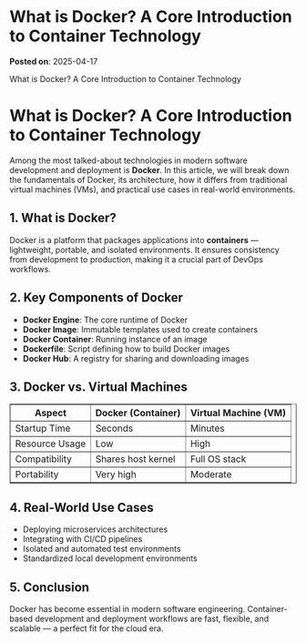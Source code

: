 # What is Docker? A Core Introduction to Container Technology
**Posted on**: 2025-04-17

What is Docker? A Core Introduction to Container Technology


  <h1>What is Docker? A Core Introduction to Container Technology</h1>

  <p>
    Among the most talked-about technologies in modern software development and deployment is <strong>Docker</strong>.
    In this article, we will break down the fundamentals of Docker, its architecture, how it differs from traditional virtual machines (VMs),
    and practical use cases in real-world environments.
  </p>

  <h2>1. What is Docker?</h2>
  <p>
    Docker is a platform that packages applications into <strong>containers</strong> — lightweight, portable, and isolated environments.
    It ensures consistency from development to production, making it a crucial part of DevOps workflows.
  </p>

  <h2>2. Key Components of Docker</h2>
  <ul>
    <li><strong>Docker Engine</strong>: The core runtime of Docker</li>
    <li><strong>Docker Image</strong>: Immutable templates used to create containers</li>
    <li><strong>Docker Container</strong>: Running instance of an image</li>
    <li><strong>Dockerfile</strong>: Script defining how to build Docker images</li>
    <li><strong>Docker Hub</strong>: A registry for sharing and downloading images</li>
  </ul>

  <h2>3. Docker vs. Virtual Machines</h2>
  <table border="1" cellpadding="6" cellspacing="0">
    <tr>
      <th>Aspect</th>
      <th>Docker (Container)</th>
      <th>Virtual Machine (VM)</th>
    </tr>
    <tr>
      <td>Startup Time</td>
      <td>Seconds</td>
      <td>Minutes</td>
    </tr>
    <tr>
      <td>Resource Usage</td>
      <td>Low</td>
      <td>High</td>
    </tr>
    <tr>
      <td>Compatibility</td>
      <td>Shares host kernel</td>
      <td>Full OS stack</td>
    </tr>
    <tr>
      <td>Portability</td>
      <td>Very high</td>
      <td>Moderate</td>
    </tr>
  </table>

  <h2>4. Real-World Use Cases</h2>
  <ul>
    <li>Deploying microservices architectures</li>
    <li>Integrating with CI/CD pipelines</li>
    <li>Isolated and automated test environments</li>
    <li>Standardized local development environments</li>
  </ul>

  <h2>5. Conclusion</h2>
  <p>
    Docker has become essential in modern software engineering.
    Container-based development and deployment workflows are fast, flexible, and scalable — a perfect fit for the cloud era.
  </p>